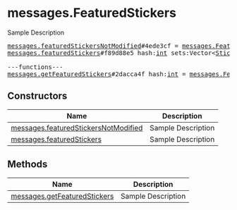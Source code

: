 # messages.FeaturedStickers

Sample Description

<pre>
<a href="../constructor/messages.featuredStickersNotModified">messages.featuredStickersNotModified</a>#4ede3cf = <a href="../type/messages.FeaturedStickers.md">messages.FeaturedStickers</a>;
<a href="../constructor/messages.featuredStickers">messages.featuredStickers</a>#f89d88e5 hash:<a href="../type/int.md">int</a> sets:Vector&lt;<a href="../type/StickerSetCovered.md">StickerSetCovered</a>&gt; unread:Vector&lt;<a href="../type/long.md">long</a>&gt; = <a href="../type/messages.FeaturedStickers.md">messages.FeaturedStickers</a>;

---functions---
<a href="../method/messages.getFeaturedStickers">messages.getFeaturedStickers</a>#2dacca4f hash:<a href="../type/int.md">int</a> = <a href="../type/messages.FeaturedStickers.md">messages.FeaturedStickers</a>;
</pre>

## Constructors

| Name | Description |
|------|-------------|
| [messages.featuredStickersNotModified](../constructor/messages.featuredStickersNotModified.md) | Sample Description |
| [messages.featuredStickers](../constructor/messages.featuredStickers.md) | Sample Description |

## Methods

| Name | Description |
|------|-------------|
| [messages.getFeaturedStickers](../method/messages.getFeaturedStickers.md) | Sample Description |
